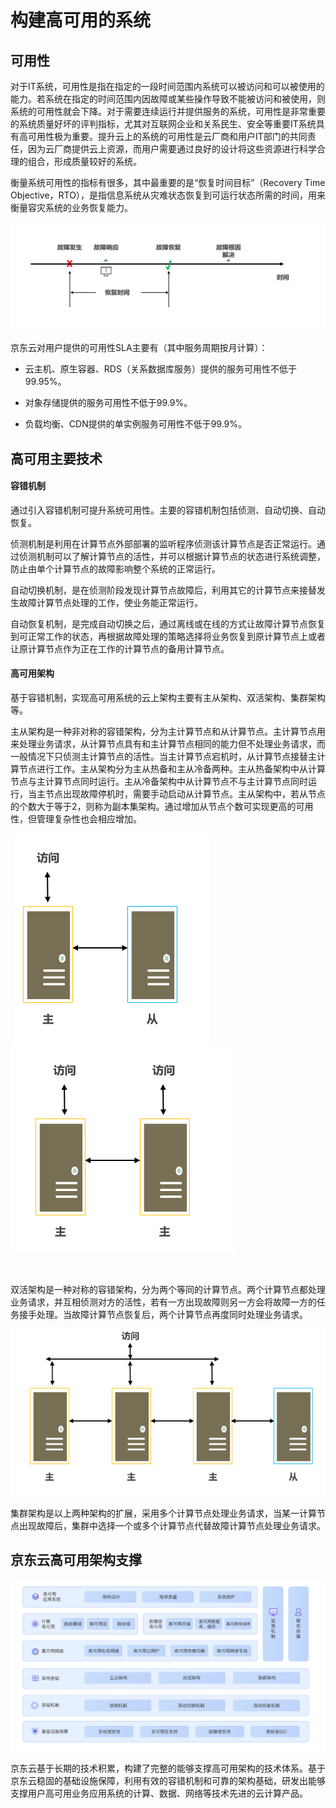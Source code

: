 # 构建高可用的系统

## 可用性

对于IT系统，可用性是指在指定的一段时间范围内系统可以被访问和可以被使用的能力。若系统在指定的时间范围内因故障或某些操作导致不能被访问和被使用，则系统的可用性就会下降。对于需要连续运行并提供服务的系统，可用性是非常重要的系统质量好坏的评判指标，尤其对互联网企业和关系民生、安全等重要IT系统具有高可用性极为重要。提升云上的系统的可用性是云厂商和用户IT部门的共同责任，因为云厂商提供云上资源，而用户需要通过良好的设计将这些资源进行科学合理的组合，形成质量较好的系统。

衡量系统可用性的指标有很多，其中最重要的是“恢复时间目标”（Recovery Time Objective，RTO），是指信息系统从灾难状态恢复到可运行状态所需的时间，用来衡量容灾系统的业务恢复能力。

![可用-1.png](../../../../image/whitepaper/可用-1.png)                                 

京东云对用户提供的可用性SLA主要有（其中服务周期按月计算）：

- 云主机、原生容器、RDS（关系数据库服务）提供的服务可用性不低于99.95%。

- 对象存储提供的服务可用性不低于99.9%。

- 负载均衡、CDN提供的单实例服务可用性不低于99.9%。



## 高可用主要技术

#### 容错机制

通过引入容错机制可提升系统可用性。主要的容错机制包括侦测、自动切换、自动恢复。

侦测机制是利用在计算节点外部部署的监听程序侦测该计算节点是否正常运行。通过侦测机制可以了解计算节点的活性，并可以根据计算节点的状态进行系统调整，防止由单个计算节点的故障影响整个系统的正常运行。

自动切换机制，是在侦测阶段发现计算节点故障后，利用其它的计算节点来接替发生故障计算节点处理的工作，使业务能正常运行。

自动恢复机制，是完成自动切换之后，通过离线或在线的方式让故障计算节点恢复到可正常工作的状态，再根据故障处理的策略选择将业务恢复到原计算节点上或者让原计算节点作为正在工作的计算节点的备用计算节点。

#### 高可用架构

基于容错机制，实现高可用系统的云上架构主要有主从架构、双活架构、集群架构等。

主从架构是一种非对称的容错架构，分为主计算节点和从计算节点。主计算节点用来处理业务请求，从计算节点具有和主计算节点相同的能力但不处理业务请求，而一般情况下只侦测主计算节点的活性。当主计算节点宕机时，从计算节点接替主计算节点进行工作。主从架构分为主从热备和主从冷备两种。主从热备架构中从计算节点与主计算节点同时运行。主从冷备架构中从计算节点不与主计算节点同时运行，当主节点出现故障停机时，需要手动启动从计算节点。主从架构中，若从节点的个数大于等于2，则称为副本集架构。通过增加从节点个数可实现更高的可用性，但管理复杂性也会相应增加。

​        ![可用-2-主从架构](../../../../image/whitepaper/可用-2-主从架构.png)       ![可用-3-双活](../../../../image/whitepaper/可用-3-双活.png)

​                               

双活架构是一种对称的容错架构，分为两个等同的计算节点。两个计算节点都处理业务请求，并互相侦测对方的活性，若有一方出现故障则另一方会将故障一方的任务接手处理。当故障计算节点恢复后，两个计算节点再度同时处理业务请求。

   ![可用-4-集群](../../../../image/whitepaper/可用-4-集群.png)

集群架构是以上两种架构的扩展，采用多个计算节点处理业务请求，当某一计算节点出现故障后，集群中选择一个或多个计算节点代替故障计算节点处理业务请求。

## 京东云高可用架构支撑

   ![可用-5-架构](../../../../image/whitepaper/可用-5-架构.png)

京东云基于长期的技术积累，构建了完整的能够支撑高可用架构的技术体系。基于京东云稳固的基础设施保障，利用有效的容错机制和可靠的架构基础，研发出能够支撑用户高可用业务应用系统的计算、数据、网络等技术先进的云计算产品。
